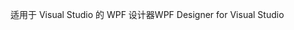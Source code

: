 <span data-ttu-id="22296-101">适用于 Visual Studio 的 WPF 设计器</span><span class="sxs-lookup"><span data-stu-id="22296-101">WPF Designer for Visual Studio</span></span>